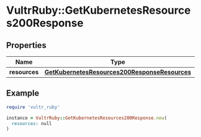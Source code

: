 # VultrRuby::GetKubernetesResources200Response

## Properties

| Name | Type | Description | Notes |
| ---- | ---- | ----------- | ----- |
| **resources** | [**GetKubernetesResources200ResponseResources**](GetKubernetesResources200ResponseResources.md) |  | [optional] |

## Example

```ruby
require 'vultr_ruby'

instance = VultrRuby::GetKubernetesResources200Response.new(
  resources: null
)
```

